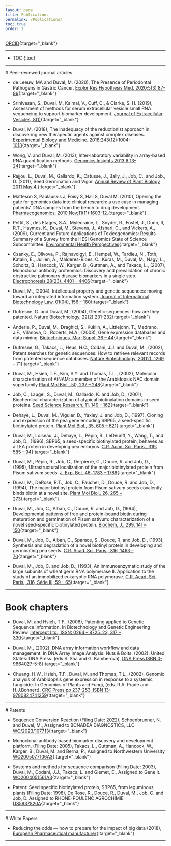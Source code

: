 ```yaml
---
layout: page
title: Publications
permalink: /Publications/
toc: true
order: 2
---
```


[ORCID](https://orcid.org/0000-0001-5395-4543){:target="_blank"}   
<hr />
  
* TOC
{:toc}  
  
<hr />  
# Peer-reviewed journal articles   
  
* de Leeuw, MA and Duval, M. (2020), The Presence of Periodontal Pathogens in Gastric Cancer. [Explor Res Hypothesis Med. 2020;5(3):87-96](https://dx.doi.org/10.14218/ERHM.2020.00024){:target="_blank"}   
  
* Srinivasan, S., Duval, M, Kaimal, V., Cuff, C., & Clarke, S. H. (2019), Assessment of methods for serum extracellular vesicle small RNA sequencing to support biomarker development. [Journal of Extracellular Vesicles, 8(1)](https://doi.org/10.1080/20013078.2019.1684425){:target="_blank"}    
  
* Duval, M. (2018), The inadequacy of the reductionist approach in discovering new therapeutic agents against complex diseases. [Experimental Biology and Medicine. 2018;243(12):1004-1013](https://journals.sagepub.com/doi/10.1177/1535370218794365){:target="_blank"}      
  
* Wong, V. and Duval, M. (2013), Inter-laboratory variability in array-based RNA quantification methods. [Genomics Insights 2013:6 13–24](https://doi.org/10.4137/GEI.S11909){:target="_blank"}    

* Rajjou, L., Duval, M., Gallardo, K., Catusse, J., Bally, J., Job, C., and Job., D. (2011), Seed Germination and Vigor. [Annual Review of Plant Biology 2011 May 4.](https://doi.org/10.1146/annurev-arplant-042811-105550){:target="_blank"}    
  
* Matteson S, Paulauskis J, Foisy S, Hall S, Duval M. (2010), Opening the gate for genomics data into clinical research: a use case in managing patients' DNA samples from the bench to drug development. [Pharmacogenomics. 2010 Nov;11(11):1603-12.](https://www.tandfonline.com/doi/full/10.2217/pgs.10.151){:target="_blank"}  
  
* Pettit, S., des Etages, S.A., Mylecraine, L., Snyder, R., Fostel, J., Dunn, II, R.T., Haymes, K., Duval, M., Stevens, J., Afshari, C., and Vickers, A., (2009), Current and Future Applications of Toxicogenomics:  Results Summary of a Survey from the HESI Genomics State of Science Subcommittee. [Environmental Health Perspectives](https://doi.org/10.1289/ehp.0901501){:target="_blank"}     
  
* Csanky, E., Olivova, P., Rajnavolgyi, E., Hempel, W., Tardieu, N., Toth, Katalin, E., Jullien, A., Malderes-Bloes, C., Kuras, M., Duval, M., Nagy, L., Scholtz, B., Hancock, W., Karger, B., Guttman, A., and Takacs, L., (2007), Monoclonal antibody proteomics:  Discovery and prevalidation of chronic obstructive pulmonary disease biomarkers in a single step.  [Electrophoresis 28(23), 4401 – 4406](https://doi.org/10.1002/elps.200700256){:target="_blank"}    
  
* Duval, M., (2004), Intellectual property and genetic sequences:  moving toward an integrated information system.  [Journal of International Biotechnology Law, 01(04), 156 – 160](https://doi.org/10.1515/jibl.2004.1.4.156){:target="_blank"}    
    
* Dufresne, G. and Duval, M., (2004), Genetic sequences:  how are they patented. [Nature Biotechnology, 22(2) 231-232](https://www.nature.com/articles/nbt0204-231){:target="_blank"}   
  
* Anderle, P., Duval, M., Draghici, S., Kuklin, A., Littlejohn, T., Medrano, J.F., Vilanova, D., Roberts, M.A., (2003), Gene expression databases and data mining.  [Biotechniques.  Mar; Suppl:  36 – 44](https://pubmed.ncbi.nlm.nih.gov/12664683/){:target="_blank"}    
  
* Dufresne, G., Takacs, L., Heus, H.C., Codani, J.J. and Duval, M., (2002), Patent searches for genetic sequences:  How to retrieve relevant records from patented sequence databases.  [Nature Biotechnology, 20(12):  1269 – 71](https://doi.org/10.1038/nbt1202-1269){:target="_blank"}    
  
* Duval, M., Hsieh, T.F., Kim, S.Y. and Thomas, T.L., (2002), Molecular characterization of AtNAM:  a member of the Arabidopsis NAC domain superfamily [Plant Mol Biol., 50, 237 – 248](https://doi.org/10.1023/a:1016028530943){:target="_blank"}    
  
* Job, C., Laugel, S., Duval, M., Gallardo, K. and Job, D., (2001), Biochemical characterization of atypical biotinylation domains in seed proteins.  [Seed Science Research, 11, 149 – 162](https://www.cambridge.org/core/journals/seed-science-research/article/abs/biochemical-characterization-of-atypical-biotinylation-domains-in-seed-proteins/9AE7DF9078112AE1F5C087B4788ADB02){:target="_blank"}    
  
* Dehaye, L., Duval, M., Viguier, D., Yaxley, J. and Job, D., (1997), Cloning and expression of the pea gene encoding SBP65, a seed-specific biotinylated protein.  [Plant Mol Biol., 35, 605 – 621](https://doi.org/10.1023/A:1005836405211){:target="_blank"}   
  
* Duval, M., Loiseau, J., Dehaye, L., Pépin, R., LeDeunff, Y., Wang, T., and Job, D., (1996), SBP65, a seed-specific biotinylated protein, behaves as a LEA protein in developing pea embryos.  [C.R. Acad. Sci. Paris., 319:  585 – 94](https://www.cabidigitallibrary.org/doi/full/10.5555/19960708490){:target="_blank"}    
  
* Duval, M., Pépin, R., Job, C., Derpierre, C., Douce, R. and Job, D., (1995), Ultrastructural localization of the major biotinylated protein from Pisum sativum seeds.  [J. Exp. Bot. 46:  1783 – 1786](https://doi.org/10.1093/jxb/46.11.1783){:target="_blank"}    
    
* Duval, M., DeRose, R.T., Job, C., Faucher, D., Douce, R. and Job, D., (1994), The major biotinyl protein from Pisum sativum seeds covalently binds biotin at a novel site.  [Plant Mol Biol., 26, 265 – 273](https://doi.org/10.1007/BF00039537){:target="_blank"}   
  
* Duval, M., Job, C., Alban, C., Douce, R. and Job, D., (1994), Developmental patterns of free and protein-bound biotin during maturation and germination of Pisum sativum:  characterization of a novel seed-specific biotinylated protein.  [Biochem, J., 299, 141 – 150](https://doi.org/10.1042/bj2990141){:target="_blank"}     
  
* Duval, M., Job, C., Alban, C., Sparace, S., Douce, R. and Job, D., (1993), Synthesis and degradation of a novel biotinyl protein in developing and germinating pea seeds.  [C.R. Acad. Sci. Paris., 316, 1463 – 70](https://eurekamag.com/research/002/706/002706721.php){:target="_blank"}   
  
* Duval, M., Job, C. and Job, D., (1993), An immunoenzymatic study of the large subunits of wheat germ RNA polymerase II.  Application to the study of an immobilized eukaryotic RNA polymerase.  [C.R. Acad. Sci. Paris., 316, Série III, 59 – 65](https://eurekamag.com/research/075/314/075314180.php){:target="_blank"}    
<hr />  
  
# Book chapters     
  
* Duval, M. and Hsieh, T.F., (2006), Patenting applied to Genetic Sequence Information.  In Biotechnology and Genetic Engineering Review.  [Intercept Ltd., ISSN:  0264 – 8725.  23, 317 – 330](https://www.nottingham.ac.uk/ncmh/documents/bger/volume-23/bger23-17.pdf){:target="_blank"}  
  
* Duval, M., (2002), DNA array information workflow and data management.  In DNA Array Image Analysis: Nuts & Bolts. (2002). United States: DNA Press. (eds S. Sha and G. Kamberova), [DNA Press ISBN 0-9664027-5-8](https://search.worldcat.org/en/title/606912455){:target="_blank"}  
  
* Chuang, H.W., Hsieh, T.F., Duval, M. and Thomas, T.L., (2002), Genomic analysis of Arabidopsis gene expression in response to a systemic fungicide.  In Genomics of Plants and Fungi, (eds. R.A. Prade and H.J.Bohnert), [CRC Press  pp 237-253. ISBN 13: 9780824741259](https://www.routledge.com/Genomics-of-Plants-and-Fungi/Prade-Bohnert/p/book/9780824741259){:target="_blank"}  
  
<hr />  
# Patents  
    
* Sequence Conversion Reaction (Filing Date: 2022), Schoenbrunner, N. and Duval, M., Assigned to BONADEA DIAGNOSTICS, LLC [WO/2023/107713](https://patentscope.wipo.int/search/en/detail.jsf?docId=WO2023107713){:target="_blank"}   
   
* Monoclonal antibody based biomarker discovery and development platform.  (Filing Date: 2005),  Takacs, L., Guttman, A., Hancock, W., Karger, B., Duval, M. and Berna, P., Assigned to Northwestern University [WO2005077106A3](https://patentscope.wipo.int/search/en/detail.jsf?docId=WO2005077106){:target="_blank"}    
  
* Systems and methods for sequence comparison (Filing Date: 2003), Duval, M., Codani, J.J., Takacs, L. and Glemet, E., Assigned to Gene it. [WO2004051561A3](https://patentscope.wipo.int/search/en/detail.jsf?docId=WO2004051561){:target="_blank"}   
  
* Patent: Seed specific biotinylated protein, SBP65, from leguminous plants (Filing Date: 1998),  De Rose, R., Douce, R., Duval, M., Job, C. and Job, D. Assigned to RHONE-POULENC AGROCHIMIE [US5837820A](https://patents.google.com/patent/US5837820A/en){:target="_blank"}    

<hr />
# White Papers     

* Reducing the odds — how to prepare for the impact of big data (2018), [European Pharmaceutical manufacturer](https://pharmaceuticalmanufacturer.media/pharmaceutical-industry-insights/reducing-the-odds-how-to-prepare-for-the-impact-of-big-data/){:target="_blank"}  

<hr />